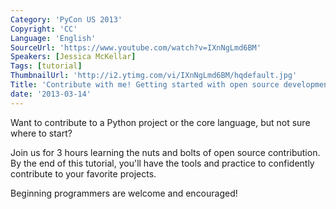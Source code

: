 ```yaml
---
Category: 'PyCon US 2013'
Copyright: 'CC'
Language: 'English'
SourceUrl: 'https://www.youtube.com/watch?v=IXnNgLmd6BM'
Speakers: [Jessica McKellar]
Tags: [tutorial]
ThumbnailUrl: 'http://i2.ytimg.com/vi/IXnNgLmd6BM/hqdefault.jpg'
Title: 'Contribute with me! Getting started with open source development '
date: '2013-03-14'
---
```

Want to contribute to a Python project or the core language, but not sure where to start?

Join us for 3 hours learning the nuts and bolts of open source contribution. By the end of this tutorial, you'll have the tools and practice to confidently contribute to your favorite projects.

Beginning programmers are welcome and encouraged!